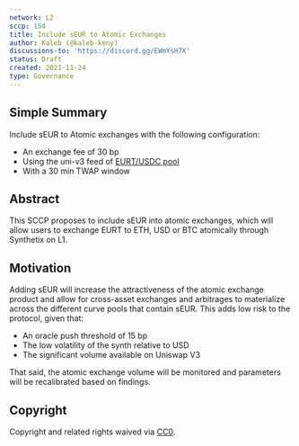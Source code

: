 ```yaml
---
network: L2
sccp: 154
title: Include sEUR to Atomic Exchanges
author: Kaleb (@kaleb-keny)
discussions-to: 'https://discord.gg/EWmYsH7X'
status: Draft
created: 2021-11-24
type: Governance
---
```


## Simple Summary
<!--"If you can't explain it simply, you don't understand it well enough." Provide a simplified and layman-accessible explanation of the SCCP.-->

Include sEUR to Atomic exchanges with the following configuration:
- An exchange fee of 30 bp
- Using the uni-v3 feed of [EURT/USDC pool](https://info.uniswap.org/#/pools/0x1754b94a3e63be72efe44a1828cd81c4782a46c4)
- With a 30 min TWAP window

## Abstract
<!--A short (~200 word) description of the variable change proposed.-->

This SCCP proposes to include sEUR into atomic exchanges, which will allow users to exchange EURT to ETH, USD or BTC atomically through Synthetix on L1.

## Motivation
<!--The motivation is critical for SCCPs that want to update variables within Synthetix. It should clearly explain why the existing variable is not incentive aligned. SCCP submissions without sufficient motivation may be rejected outright.-->

Adding sEUR will increase the attractiveness of the atomic exchange product and allow for cross-asset exchanges and arbitrages to materialize across the different curve pools that contain sEUR. This adds low risk to the protocol, given that:
- An oracle push threshold of 15 bp
- The low volatility of the synth relative to USD
- The significant volume available on Uniswap V3 

That said, the atomic exchange volume will be monitored and parameters will be recalibrated based on findings.

## Copyright
Copyright and related rights waived via [CC0](https://creativecommons.org/publicdomain/zero/1.0/).
